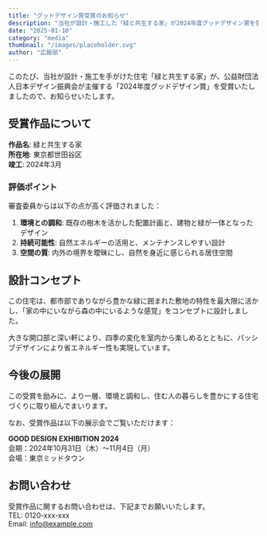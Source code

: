 ```yaml
---
title: "グッドデザイン賞受賞のお知らせ"
description: "当社が設計・施工した「緑と共生する家」が2024年度グッドデザイン賞を受賞いたしました。"
date: "2025-01-10"
category: "media"
thumbnail: "/images/placeholder.svg"
author: "広報部"
---
```


このたび、当社が設計・施工を手がけた住宅「緑と共生する家」が、公益財団法人日本デザイン振興会が主催する「2024年度グッドデザイン賞」を受賞いたしましたので、お知らせいたします。

## 受賞作品について

**作品名**: 緑と共生する家  
**所在地**: 東京都世田谷区  
**竣工**: 2024年3月

### 評価ポイント

審査委員からは以下の点が高く評価されました：

1. **環境との調和**: 既存の樹木を活かした配置計画と、建物と緑が一体となったデザイン
2. **持続可能性**: 自然エネルギーの活用と、メンテナンスしやすい設計
3. **空間の質**: 内外の境界を曖昧にし、自然を身近に感じられる居住空間

## 設計コンセプト

この住宅は、都市部でありながら豊かな緑に囲まれた敷地の特性を最大限に活かし、「家の中にいながら森の中にいるような感覚」をコンセプトに設計しました。

大きな開口部と深い軒により、四季の変化を室内から楽しめるとともに、パッシブデザインにより省エネルギー性も実現しています。

## 今後の展開

この受賞を励みに、より一層、環境と調和し、住む人の暮らしを豊かにする住宅づくりに取り組んでまいります。

なお、受賞作品は以下の展示会でご覧いただけます：

**GOOD DESIGN EXHIBITION 2024**  
会期：2024年10月31日（木）～11月4日（月）  
会場：東京ミッドタウン

## お問い合わせ

受賞作品に関するお問い合わせは、下記までお願いいたします。  
TEL: 0120-xxx-xxx  
Email: info@example.com